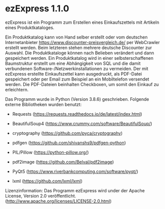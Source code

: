 # ezExpress 1.1.0

ezExpress ist ein Programm zum Erstellen eines Einkaufszettels mit Artikeln eines Produktkataloges. 

Ein Produktkatalog kann von Hand selber erstellt oder vom deutschen Internetanbieter https://www.discounter-preisvergleich.de/ per WebCrawler erstellt werden. 
Beim letzteren stehen mehrere deutsche Discounter zur Auswahl. Die Produktkataloge können nach Belieben verändert und dann gespeichert werden. 
Ein Produktkatalog wird in einer selbsterschaffenen Baumstruktur erstellt um eine Abhängigkeit von SQL und die damit verbundenen Software-/Netzwerkinstallationen zu vermeiden.
Der mit ezExpress erstellte Einkaufszettel kann ausgedruckt, als PDF-Datei gespeichert oder per Email zum Beispiel an ein Mobiltelefon versendet werden. Die PDF-Dateien beinhalten Checkboxen, um somit den Einkauf zu erleichtern.


Das Programm wurde in Python (Version 3.8.6) geschrieben. Folgende externe Bibliotheken wurden benutzt:

- Requests (https://requests.readthedocs.io/de/latest/index.html) 

- BeautifulSoup4 (https://www.crummy.com/software/BeautifulSoup/)

- cryptography (https://github.com/pyca/cryptography)

- pdfgen (https://github.com/shivanshs9/pdfgen-python)

- PIL/Pillow (https://python-pillow.org/)

- pdf2image (https://github.com/Belval/pdf2image)

- PyQt5 (https://www.riverbankcomputing.com/software/pyqt/)

- lxml (https://github.com/lxml/lxml)


Lizenzinformation:
Das Programm ezExpress wird under der Apache License, Version 2.0 veröffentlicht.
(http://www.apache.org/licenses/LICENSE-2.0.html)
